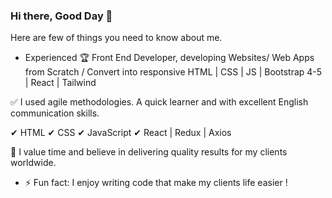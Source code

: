 ### Hi there, Good Day 👋


Here are few of things you need to know about me.

- Experienced 🏆 Front End Developer, developing Websites/ Web Apps from Scratch / Convert into responsive HTML | CSS | JS | Bootstrap 4-5 | React | Tailwind

✅ I used agile methodologies. A quick learner and with excellent English communication skills.

✔ HTML
✔ CSS
✔ JavaScript
✔ React | Redux | Axios


🌟 I value time and believe in delivering quality results for my clients worldwide. 


- ⚡ Fun fact: I enjoy writing code that make my clients life easier !

